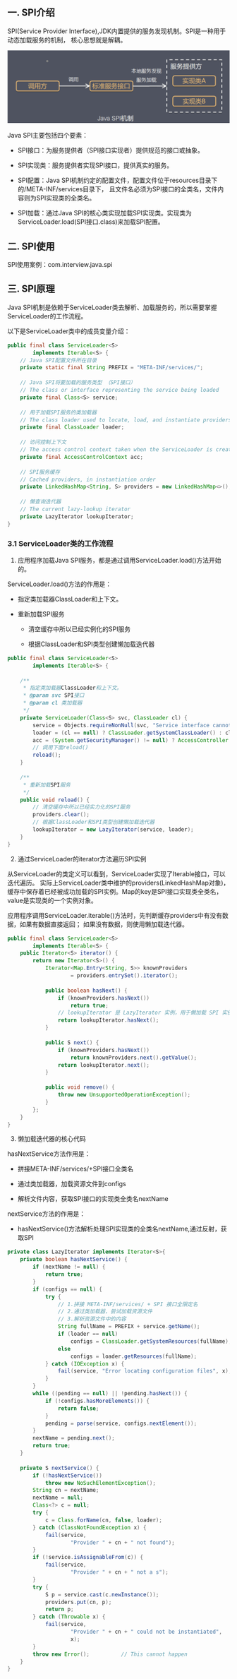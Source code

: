 ## 一. SPI介绍

SPI(Service Provider Interface),JDK内置提供的服务发现机制。SPI是一种用于动态加载服务的机制， 核心思想就是解耦。

![SPI](../../../../../resources/image/SPI.png)

Java SPI主要包括四个要素：

- SPI接口：为服务提供者（SPI接口实现者）提供规范的接口或抽象。

- SPI实现类：服务提供者实现SPI接口，提供真实的服务。

- SPI配置：Java SPI机制约定的配置文件，配置文件位于resources目录下的/META-INF/services目录下， 且文件名必须为SPI接口的全类名，文件内容则为SPI实现类的全类名。

- SPI加载：通过Java SPI的核心类实现加载SPI实现类。实现类为ServiceLoader.load(SPI接口.class)来加载SPI配置。

## 二. SPI使用

SPI使用案例：com.interview.java.spi

## 三. SPI原理

Java SPI机制是依赖于ServiceLoader类去解析、加载服务的，所以需要掌握ServiceLoader的工作流程。

以下是ServiceLoader类中的成员变量介绍：

```java
public final class ServiceLoader<S>
        implements Iterable<S> {
    // Java SPI配置文件所在目录
    private static final String PREFIX = "META-INF/services/";

    // Java SPI将要加载的服务类型 （SPI接口）
    // The class or interface representing the service being loaded
    private final Class<S> service;

    // 用于加载SPI服务的类加载器
    // The class loader used to locate, load, and instantiate providers
    private final ClassLoader loader;

    // 访问控制上下文
    // The access control context taken when the ServiceLoader is created
    private final AccessControlContext acc;

    // SPI服务缓存
    // Cached providers, in instantiation order
    private LinkedHashMap<String, S> providers = new LinkedHashMap<>();

    // 懒查询迭代器
    // The current lazy-lookup iterator
    private LazyIterator lookupIterator;
}

```

### 3.1 ServiceLoader类的工作流程

1. 应用程序加载Java SPI服务，都是通过调用ServiceLoader.load()方法开始的。

ServiceLoader.load()方法的作用是：

- 指定类加载器ClassLoader和上下文。

- 重新加载SPI服务

    - 清空缓存中所以已经实例化的SPI服务

    - 根据ClassLoader和SPI类型创建懒加载迭代器

```java
public final class ServiceLoader<S>
        implements Iterable<S> {

    /**
     * 指定类加载器ClassLoader和上下文。
     * @param svc SPI接口
     * @param cl 类加载器
     */
    private ServiceLoader(Class<S> svc, ClassLoader cl) {
        service = Objects.requireNonNull(svc, "Service interface cannot be null");
        loader = (cl == null) ? ClassLoader.getSystemClassLoader() : cl;
        acc = (System.getSecurityManager() != null) ? AccessController.getContext() : null;
        // 调用下面reload()
        reload();
    }

    /**
     * 重新加载SPI服务
     */
    public void reload() {
        // 清空缓存中所以已经实力化的SPI服务
        providers.clear();
        // 根据ClassLoader和SPI类型创建懒加载迭代器
        lookupIterator = new LazyIterator(service, loader);
    }
}
```

2. 通过ServiceLoader的iterator方法遍历SPI实例

从ServiceLoader的类定义可以看到，ServiceLoader实现了Iterable接口，可以迭代遍历。 实际上ServiceLoader类中维护的providers(LinkedHashMap对象)，缓存中保存着已经被成功加载的SPI实例。Map的key是SPI接口实现类全类名，value是实现类的一个实例对象。

应用程序调用ServiceLoader.iterable()方法时，先判断缓存providers中有没有数据，如果有数据直接返回； 如果没有数据，则使用懒加载迭代器。

```java
public final class ServiceLoader<S>
        implements Iterable<S> {
    public Iterator<S> iterator() {
        return new Iterator<S>() {
            Iterator<Map.Entry<String, S>> knownProviders
                    = providers.entrySet().iterator();

            public boolean hasNext() {
                if (knownProviders.hasNext())
                    return true;
                // lookupIterator 是 LazyIterator 实例，用于懒加载 SPI 实例
                return lookupIterator.hasNext();
            }

            public S next() {
                if (knownProviders.hasNext())
                    return knownProviders.next().getValue();
                return lookupIterator.next();
            }

            public void remove() {
                throw new UnsupportedOperationException();
            }
        };
    }
}
```

3. 懒加载迭代器的核心代码

hasNextService方法作用是：

- 拼接META-INF/services/+SPI接口全类名

- 通过类加载器，加载资源文件到configs

- 解析文件内容，获取SPI接口的实现类全类名nextName

nextService方法的作用是：

- hasNextService()方法解析处理SPI实现类的全类名nextName,通过反射，获取SPI
```java
private class LazyIterator implements Iterator<S>{
    private boolean hasNextService() {
        if (nextName != null) {
            return true;
        }
        if (configs == null) {
            try {
                // 1.拼接 META-INF/services/ + SPI 接口全限定名
                // 2.通过类加载器，尝试加载资源文件
                // 3.解析资源文件中的内容
                String fullName = PREFIX + service.getName();
                if (loader == null)
                    configs = ClassLoader.getSystemResources(fullName);
                else
                    configs = loader.getResources(fullName);
            } catch (IOException x) {
                fail(service, "Error locating configuration files", x);
            }
        }
        while ((pending == null) || !pending.hasNext()) {
            if (!configs.hasMoreElements()) {
                return false;
            }
            pending = parse(service, configs.nextElement());
        }
        nextName = pending.next();
        return true;
    }

    private S nextService() {
        if (!hasNextService())
            throw new NoSuchElementException();
        String cn = nextName;
        nextName = null;
        Class<?> c = null;
        try {
            c = Class.forName(cn, false, loader);
        } catch (ClassNotFoundException x) {
            fail(service,
                    "Provider " + cn + " not found");
        }
        if (!service.isAssignableFrom(c)) {
            fail(service,
                    "Provider " + cn + " not a s");
        }
        try {
            S p = service.cast(c.newInstance());
            providers.put(cn, p);
            return p;
        } catch (Throwable x) {
            fail(service,
                    "Provider " + cn + " could not be instantiated",
                    x);
        }
        throw new Error();          // This cannot happen
    }
}

```